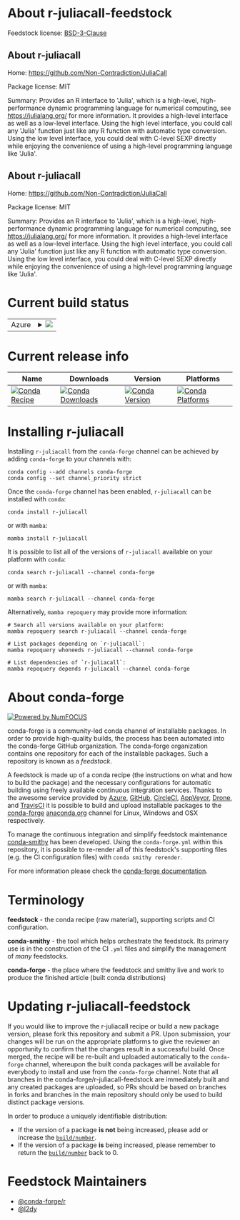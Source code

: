 About r-juliacall-feedstock
===========================

Feedstock license: [BSD-3-Clause](https://github.com/conda-forge/r-juliacall-feedstock/blob/main/LICENSE.txt)


About r-juliacall
-----------------

Home: https://github.com/Non-Contradiction/JuliaCall

Package license: MIT

Summary: Provides an R interface to 'Julia', which is a high-level, high-performance dynamic programming language for numerical computing, see <https://julialang.org/> for more information. It provides a high-level interface as well as a low-level interface. Using the high level interface, you could call any 'Julia' function just like any R function with automatic type conversion. Using the low level interface, you could deal with C-level SEXP directly while enjoying the convenience of using a high-level programming language like 'Julia'.

About r-juliacall
-----------------

Home: https://github.com/Non-Contradiction/JuliaCall

Package license: MIT

Summary: Provides an R interface to 'Julia', which is a high-level, high-performance dynamic programming language for numerical computing, see <https://julialang.org/> for more information. It provides a high-level interface as well as a low-level interface. Using the high level interface, you could call any 'Julia' function just like any R function with automatic type conversion. Using the low level interface, you could deal with C-level SEXP directly while enjoying the convenience of using a high-level programming language like 'Julia'.

Current build status
====================


<table>
    
  <tr>
    <td>Azure</td>
    <td>
      <details>
        <summary>
          <a href="https://dev.azure.com/conda-forge/feedstock-builds/_build/latest?definitionId=15997&branchName=main">
            <img src="https://dev.azure.com/conda-forge/feedstock-builds/_apis/build/status/r-juliacall-feedstock?branchName=main">
          </a>
        </summary>
        <table>
          <thead><tr><th>Variant</th><th>Status</th></tr></thead>
          <tbody><tr>
              <td>linux_64_r_base4.3</td>
              <td>
                <a href="https://dev.azure.com/conda-forge/feedstock-builds/_build/latest?definitionId=15997&branchName=main">
                  <img src="https://dev.azure.com/conda-forge/feedstock-builds/_apis/build/status/r-juliacall-feedstock?branchName=main&jobName=linux&configuration=linux%20linux_64_r_base4.3" alt="variant">
                </a>
              </td>
            </tr><tr>
              <td>linux_64_r_base4.4</td>
              <td>
                <a href="https://dev.azure.com/conda-forge/feedstock-builds/_build/latest?definitionId=15997&branchName=main">
                  <img src="https://dev.azure.com/conda-forge/feedstock-builds/_apis/build/status/r-juliacall-feedstock?branchName=main&jobName=linux&configuration=linux%20linux_64_r_base4.4" alt="variant">
                </a>
              </td>
            </tr><tr>
              <td>osx_64_r_base4.3</td>
              <td>
                <a href="https://dev.azure.com/conda-forge/feedstock-builds/_build/latest?definitionId=15997&branchName=main">
                  <img src="https://dev.azure.com/conda-forge/feedstock-builds/_apis/build/status/r-juliacall-feedstock?branchName=main&jobName=osx&configuration=osx%20osx_64_r_base4.3" alt="variant">
                </a>
              </td>
            </tr><tr>
              <td>osx_64_r_base4.4</td>
              <td>
                <a href="https://dev.azure.com/conda-forge/feedstock-builds/_build/latest?definitionId=15997&branchName=main">
                  <img src="https://dev.azure.com/conda-forge/feedstock-builds/_apis/build/status/r-juliacall-feedstock?branchName=main&jobName=osx&configuration=osx%20osx_64_r_base4.4" alt="variant">
                </a>
              </td>
            </tr><tr>
              <td>win_64_r_base4.3</td>
              <td>
                <a href="https://dev.azure.com/conda-forge/feedstock-builds/_build/latest?definitionId=15997&branchName=main">
                  <img src="https://dev.azure.com/conda-forge/feedstock-builds/_apis/build/status/r-juliacall-feedstock?branchName=main&jobName=win&configuration=win%20win_64_r_base4.3" alt="variant">
                </a>
              </td>
            </tr><tr>
              <td>win_64_r_base4.4</td>
              <td>
                <a href="https://dev.azure.com/conda-forge/feedstock-builds/_build/latest?definitionId=15997&branchName=main">
                  <img src="https://dev.azure.com/conda-forge/feedstock-builds/_apis/build/status/r-juliacall-feedstock?branchName=main&jobName=win&configuration=win%20win_64_r_base4.4" alt="variant">
                </a>
              </td>
            </tr>
          </tbody>
        </table>
      </details>
    </td>
  </tr>
</table>

Current release info
====================

| Name | Downloads | Version | Platforms |
| --- | --- | --- | --- |
| [![Conda Recipe](https://img.shields.io/badge/recipe-r--juliacall-green.svg)](https://anaconda.org/conda-forge/r-juliacall) | [![Conda Downloads](https://img.shields.io/conda/dn/conda-forge/r-juliacall.svg)](https://anaconda.org/conda-forge/r-juliacall) | [![Conda Version](https://img.shields.io/conda/vn/conda-forge/r-juliacall.svg)](https://anaconda.org/conda-forge/r-juliacall) | [![Conda Platforms](https://img.shields.io/conda/pn/conda-forge/r-juliacall.svg)](https://anaconda.org/conda-forge/r-juliacall) |

Installing r-juliacall
======================

Installing `r-juliacall` from the `conda-forge` channel can be achieved by adding `conda-forge` to your channels with:

```
conda config --add channels conda-forge
conda config --set channel_priority strict
```

Once the `conda-forge` channel has been enabled, `r-juliacall` can be installed with `conda`:

```
conda install r-juliacall
```

or with `mamba`:

```
mamba install r-juliacall
```

It is possible to list all of the versions of `r-juliacall` available on your platform with `conda`:

```
conda search r-juliacall --channel conda-forge
```

or with `mamba`:

```
mamba search r-juliacall --channel conda-forge
```

Alternatively, `mamba repoquery` may provide more information:

```
# Search all versions available on your platform:
mamba repoquery search r-juliacall --channel conda-forge

# List packages depending on `r-juliacall`:
mamba repoquery whoneeds r-juliacall --channel conda-forge

# List dependencies of `r-juliacall`:
mamba repoquery depends r-juliacall --channel conda-forge
```


About conda-forge
=================

[![Powered by
NumFOCUS](https://img.shields.io/badge/powered%20by-NumFOCUS-orange.svg?style=flat&colorA=E1523D&colorB=007D8A)](https://numfocus.org)

conda-forge is a community-led conda channel of installable packages.
In order to provide high-quality builds, the process has been automated into the
conda-forge GitHub organization. The conda-forge organization contains one repository
for each of the installable packages. Such a repository is known as a *feedstock*.

A feedstock is made up of a conda recipe (the instructions on what and how to build
the package) and the necessary configurations for automatic building using freely
available continuous integration services. Thanks to the awesome service provided by
[Azure](https://azure.microsoft.com/en-us/services/devops/), [GitHub](https://github.com/),
[CircleCI](https://circleci.com/), [AppVeyor](https://www.appveyor.com/),
[Drone](https://cloud.drone.io/welcome), and [TravisCI](https://travis-ci.com/)
it is possible to build and upload installable packages to the
[conda-forge](https://anaconda.org/conda-forge) [anaconda.org](https://anaconda.org/)
channel for Linux, Windows and OSX respectively.

To manage the continuous integration and simplify feedstock maintenance
[conda-smithy](https://github.com/conda-forge/conda-smithy) has been developed.
Using the ``conda-forge.yml`` within this repository, it is possible to re-render all of
this feedstock's supporting files (e.g. the CI configuration files) with ``conda smithy rerender``.

For more information please check the [conda-forge documentation](https://conda-forge.org/docs/).

Terminology
===========

**feedstock** - the conda recipe (raw material), supporting scripts and CI configuration.

**conda-smithy** - the tool which helps orchestrate the feedstock.
                   Its primary use is in the construction of the CI ``.yml`` files
                   and simplify the management of *many* feedstocks.

**conda-forge** - the place where the feedstock and smithy live and work to
                  produce the finished article (built conda distributions)


Updating r-juliacall-feedstock
==============================

If you would like to improve the r-juliacall recipe or build a new
package version, please fork this repository and submit a PR. Upon submission,
your changes will be run on the appropriate platforms to give the reviewer an
opportunity to confirm that the changes result in a successful build. Once
merged, the recipe will be re-built and uploaded automatically to the
`conda-forge` channel, whereupon the built conda packages will be available for
everybody to install and use from the `conda-forge` channel.
Note that all branches in the conda-forge/r-juliacall-feedstock are
immediately built and any created packages are uploaded, so PRs should be based
on branches in forks and branches in the main repository should only be used to
build distinct package versions.

In order to produce a uniquely identifiable distribution:
 * If the version of a package **is not** being increased, please add or increase
   the [``build/number``](https://docs.conda.io/projects/conda-build/en/latest/resources/define-metadata.html#build-number-and-string).
 * If the version of a package **is** being increased, please remember to return
   the [``build/number``](https://docs.conda.io/projects/conda-build/en/latest/resources/define-metadata.html#build-number-and-string)
   back to 0.

Feedstock Maintainers
=====================

* [@conda-forge/r](https://github.com/conda-forge/r/)
* [@l2dy](https://github.com/l2dy/)

